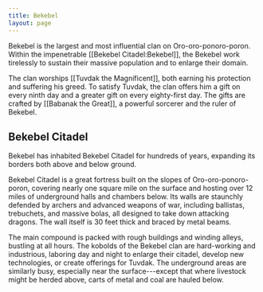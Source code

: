 ```yaml
---
title: Bekebel
layout: page
---
```


Bekebel is the largest and most influential clan on Oro-oro-ponoro-poron. Within the impenetrable [[Bekebel Citadel:Bekebel]], the Bekebel work tirelessly to sustain their massive population and to enlarge their domain.

The clan worships [[Tuvdak the Magnificent]], both earning his protection and suffering his greed. To satisfy Tuvdak, the clan offers him a gift on every ninth day and a greater gift on every eighty-first day. The gifts are crafted by [[Babanak the Great]], a powerful sorcerer and the ruler of Bekebel.

## Bekebel Citadel

Bekebel has inhabited Bekebel Citadel for hundreds of years, expanding its borders both above and below ground.

Bekebel Citadel is a great fortress built on the slopes of Oro-oro-ponoro-poron, covering nearly one square mile on the surface and hosting over 12 miles of underground halls and chambers below. Its walls are staunchly defended by archers and advanced weapons of war, including ballistas, trebuchets, and massive bolas, all designed to take down attacking dragons. The wall itself is 30 feet thick and braced by metal beams.

The main compound is packed with rough buildings and winding alleys, bustling at all hours. The kobolds of the Bekebel clan are hard-working and industrious, laboring day and night to enlarge their citadel, develop new technologies, or create offerings for Tuvdak. The underground areas are similarly busy, especially near the surface---except that where livestock might be herded above, carts of metal and coal are hauled below.
